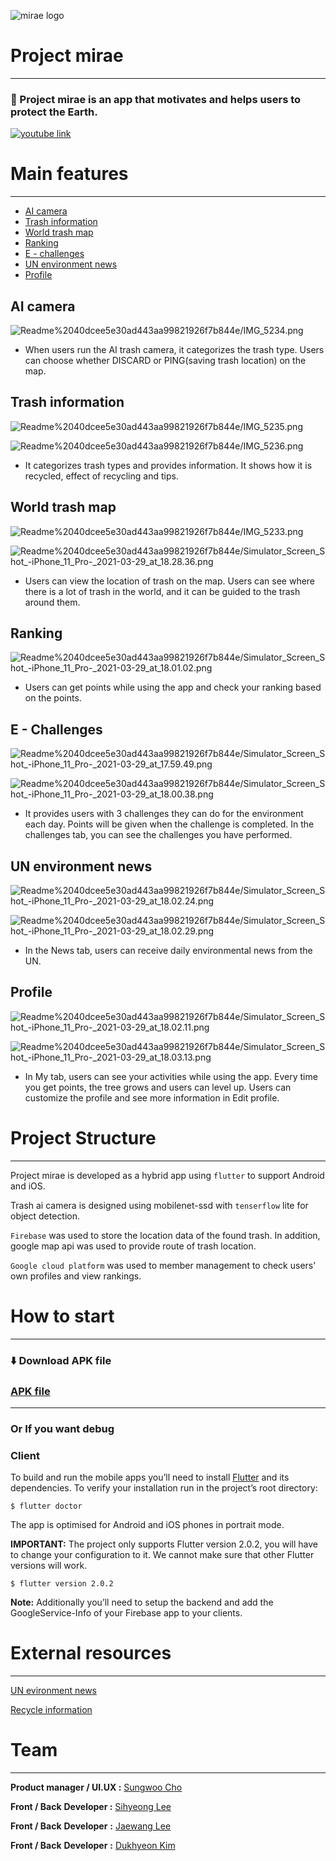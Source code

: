 ![mirae logo](https://s3.us-west-2.amazonaws.com/secure.notion-static.com/3e576466-bf8e-46ba-87fa-02ef48a05d44/Group_109.png?X-Amz-Algorithm=AWS4-HMAC-SHA256&X-Amz-Credential=AKIAT73L2G45O3KS52Y5%2F20210329%2Fus-west-2%2Fs3%2Faws4_request&X-Amz-Date=20210329T100949Z&X-Amz-Expires=86400&X-Amz-Signature=79990f495501bb90eec2dcdced259fcabdec2da9b5949901e3644e80a967a419&X-Amz-SignedHeaders=host&response-content-disposition=filename%20%3D%22Group_109.png%22)

# Project mirae

---

### 🌱 Project mirae is an app that motivates and helps users to protect the Earth.

[![youtube link](https://github.com/Sungwooo/mirae/blob/main/readme%20image/스크린샷%202021-03-30%20오후%2011.55.51.png?raw=true)](https://www.youtube.com/watch?v=nx7B3li-cfs)

# Main features

---

- [AI camera]()
- [Trash information]()
- [World trash map]()
- [Ranking]()
- [E - challenges]()
- [UN environment news]()
- [Profile]()

## AI camera

![Readme%2040dcee5e30ad443aa99821926f7b844e/IMG_5234.png](Readme%2040dcee5e30ad443aa99821926f7b844e/IMG_5234.png)

- When users run the AI trash camera, it categorizes the trash type. Users can choose whether DISCARD or PING(saving trash location) on the map.

## Trash information

![Readme%2040dcee5e30ad443aa99821926f7b844e/IMG_5235.png](Readme%2040dcee5e30ad443aa99821926f7b844e/IMG_5235.png)

![Readme%2040dcee5e30ad443aa99821926f7b844e/IMG_5236.png](Readme%2040dcee5e30ad443aa99821926f7b844e/IMG_5236.png)

- It categorizes trash types and provides information. It shows how it is recycled, effect of recycling and tips.

## World trash map

![Readme%2040dcee5e30ad443aa99821926f7b844e/IMG_5233.png](Readme%2040dcee5e30ad443aa99821926f7b844e/IMG_5233.png)

![Readme%2040dcee5e30ad443aa99821926f7b844e/Simulator_Screen_Shot_-_iPhone_11_Pro_-_2021-03-29_at_18.28.36.png](Readme%2040dcee5e30ad443aa99821926f7b844e/Simulator_Screen_Shot_-_iPhone_11_Pro_-_2021-03-29_at_18.28.36.png)

- Users can view the location of trash on the map. Users can see where there is a lot of trash in the world, and it can be guided to the trash around them.

## Ranking

![Readme%2040dcee5e30ad443aa99821926f7b844e/Simulator_Screen_Shot_-_iPhone_11_Pro_-_2021-03-29_at_18.01.02.png](Readme%2040dcee5e30ad443aa99821926f7b844e/Simulator_Screen_Shot_-_iPhone_11_Pro_-_2021-03-29_at_18.01.02.png)

- Users can get points while using the app and check your ranking based on the points.

## E - Challenges

![Readme%2040dcee5e30ad443aa99821926f7b844e/Simulator_Screen_Shot_-_iPhone_11_Pro_-_2021-03-29_at_17.59.49.png](Readme%2040dcee5e30ad443aa99821926f7b844e/Simulator_Screen_Shot_-_iPhone_11_Pro_-_2021-03-29_at_17.59.49.png)

![Readme%2040dcee5e30ad443aa99821926f7b844e/Simulator_Screen_Shot_-_iPhone_11_Pro_-_2021-03-29_at_18.00.38.png](Readme%2040dcee5e30ad443aa99821926f7b844e/Simulator_Screen_Shot_-_iPhone_11_Pro_-_2021-03-29_at_18.00.38.png)

- It provides users with 3 challenges they can do for the environment each day. Points will be given when the challenge is completed. In the challenges tab, you can see the challenges you have performed.

## UN environment news

![Readme%2040dcee5e30ad443aa99821926f7b844e/Simulator_Screen_Shot_-_iPhone_11_Pro_-_2021-03-29_at_18.02.24.png](Readme%2040dcee5e30ad443aa99821926f7b844e/Simulator_Screen_Shot_-_iPhone_11_Pro_-_2021-03-29_at_18.02.24.png)

![Readme%2040dcee5e30ad443aa99821926f7b844e/Simulator_Screen_Shot_-_iPhone_11_Pro_-_2021-03-29_at_18.02.29.png](Readme%2040dcee5e30ad443aa99821926f7b844e/Simulator_Screen_Shot_-_iPhone_11_Pro_-_2021-03-29_at_18.02.29.png)

- In the News tab, users can receive daily environmental news from the UN.

## Profile

![Readme%2040dcee5e30ad443aa99821926f7b844e/Simulator_Screen_Shot_-_iPhone_11_Pro_-_2021-03-29_at_18.02.11.png](Readme%2040dcee5e30ad443aa99821926f7b844e/Simulator_Screen_Shot_-_iPhone_11_Pro_-_2021-03-29_at_18.02.11.png)

![Readme%2040dcee5e30ad443aa99821926f7b844e/Simulator_Screen_Shot_-_iPhone_11_Pro_-_2021-03-29_at_18.03.13.png](Readme%2040dcee5e30ad443aa99821926f7b844e/Simulator_Screen_Shot_-_iPhone_11_Pro_-_2021-03-29_at_18.03.13.png)

- In My tab, users can see your activities while using the app. Every time you get points, the tree grows and users can level up. Users can customize the profile and see more information in Edit profile.

# Project Structure

---

Project mirae is developed as a hybrid app using `flutter` to support Android and iOS.

Trash ai camera is designed using mobilenet-ssd with `tenserflow` lite for object detection. 

`Firebase` was used to store the location data of the found trash. In addition, google map api was used to provide route of trash location.

`Google cloud platform` was used to member management to check users' own profiles and view rankings.

# How to start

---

### ⬇️ Download APK file

### [APK file](https://raw.githubusercontent.com/Sungwooo/mirae/main/release/mirae(1.0.0).apk)

---

### Or If you want debug

### **Client**

To build and run the mobile apps you’ll need to install [Flutter](https://flutter.dev/) and its dependencies. To verify your installation run in the project’s root directory:**‌**

```
$ flutter doctor

```

The app is optimised for Android and iOS phones in portrait mode.

**IMPORTANT:** The project only supports Flutter version 2.0.2, you will have to change your configuration to it. We cannot make sure that other Flutter versions will work.

```
$ flutter version 2.0.2

```

**Note:** Additionally you’ll need to setup the backend and add the GoogleService-Info of your Firebase app to your clients.

# External resources

---

[UN evironment news](https://news.un.org/en/news/topic/climate-change)

[Recycle information](https://www.recyclenow.com)

# Team

---

**Product manager / UI.UX :** [Sungwoo Cho](https://github.com/Sungwooo)

**Front / Back** **Developer  :** [Sihyeong Lee](https://github.com/mukjo96)

**Front / Back** **Developer**  **:** [Jaewang Lee](https://github.com/JaeWangL)

**Front / Back** **Developer**  **:** [Dukhyeon Kim](https://github.com/Kim-deokhyeon)
